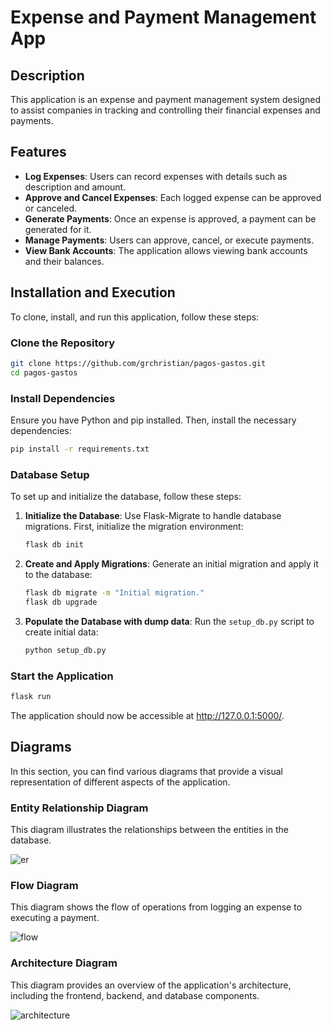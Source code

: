 # Expense and Payment Management App

## Description

This application is an expense and payment management system designed to assist companies in tracking and controlling their financial expenses and payments.

## Features

- **Log Expenses**: Users can record expenses with details such as description and amount.
- **Approve and Cancel Expenses**: Each logged expense can be approved or canceled.
- **Generate Payments**: Once an expense is approved, a payment can be generated for it.
- **Manage Payments**: Users can approve, cancel, or execute payments.
- **View Bank Accounts**: The application allows viewing bank accounts and their balances.

## Installation and Execution

To clone, install, and run this application, follow these steps:

### Clone the Repository

```bash
git clone https://github.com/grchristian/pagos-gastos.git
cd pagos-gastos
```

### Install Dependencies

Ensure you have Python and pip installed. Then, install the necessary dependencies:

```bash
pip install -r requirements.txt
```

### Database Setup

To set up and initialize the database, follow these steps:

1. **Initialize the Database**:
   Use Flask-Migrate to handle database migrations. First, initialize the migration environment:

   ```bash
   flask db init
   ```

2. **Create and Apply Migrations**:
   Generate an initial migration and apply it to the database:

   ```bash
   flask db migrate -m "Initial migration."
   flask db upgrade
   ```

3. **Populate the Database with dump data**:
   Run the `setup_db.py` script to create initial data:

   ```bash
   python setup_db.py
   ```

### Start the Application

```bash
flask run
```

The application should now be accessible at <http://127.0.0.1:5000/>.

## Diagrams

In this section, you can find various diagrams that provide a visual representation of different aspects of the application.

### Entity Relationship Diagram

This diagram illustrates the relationships between the entities in the database.

![er](diagrams/er.svg)

### Flow Diagram

This diagram shows the flow of operations from logging an expense to executing a payment.

![flow](diagrams/flow.svg)

### Architecture Diagram

This diagram provides an overview of the application's architecture, including the frontend, backend, and database components.

![architecture](diagrams/architecture.svg)
